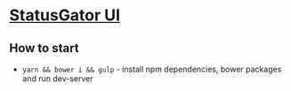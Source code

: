 # [StatusGator UI](http://statusgator-ui-dev.surge.sh/)

## How to start
* `yarn && bower i && gulp` - install npm dependencies, bower packages and run dev-server

